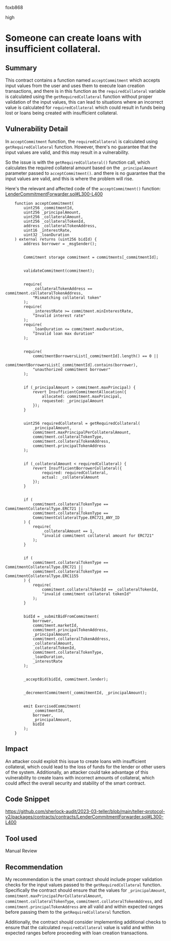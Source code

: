 foxb868

high

# Someone can create loans with insufficient collateral.

## Summary
This contract contains a function named `acceptCommitment` which accepts input values from the user and uses them to execute loan creation transactions, and there is in this function as the `requiredCollateral` variable is calculated using the `getRequiredCollateral` function without proper validation of the input values, this can lead to situations where an incorrect value is calculated for `requiredCollateral` which could result in funds being lost or loans being created with insufficient collateral.

## Vulnerability Detail
In `acceptCommitment` function, the `requiredCollateral` is calculated using `getRequiredCollateral` function. However, there's no guarantee that the input values are valid, and this may result in a vulnerability.

So the issue is with the `getRequiredCollateral()` function call, which calculates the required collateral amount based on the `_principalAmount` parameter passed to `acceptCommitment()`. and there is no guarantee that the input values are valid, and this is where the problem will rise.

Here's the relevant and affected code of the `acceptCommitment()` function: [LenderCommitmentForwarder.sol#L300-L400](https://github.com/sherlock-audit/2023-03-teller/blob/main/teller-protocol-v2/packages/contracts/contracts/LenderCommitmentForwarder.sol#L300-L400)

```solidity
    function acceptCommitment(
        uint256 _commitmentId,
        uint256 _principalAmount,
        uint256 _collateralAmount,
        uint256 _collateralTokenId,
        address _collateralTokenAddress,
        uint16 _interestRate,
        uint32 _loanDuration
    ) external returns (uint256 bidId) {
        address borrower = _msgSender();


        Commitment storage commitment = commitments[_commitmentId];


        validateCommitment(commitment);


        require(
            _collateralTokenAddress == commitment.collateralTokenAddress,
            "Mismatching collateral token"
        );
        require(
            _interestRate >= commitment.minInterestRate,
            "Invalid interest rate"
        );
        require(
            _loanDuration <= commitment.maxDuration,
            "Invalid loan max duration"
        );


        require(
            commitmentBorrowersList[_commitmentId].length() == 0 ||
                commitmentBorrowersList[_commitmentId].contains(borrower),
            "unauthorized commitment borrower"
        );


        if (_principalAmount > commitment.maxPrincipal) {
            revert InsufficientCommitmentAllocation({
                allocated: commitment.maxPrincipal,
                requested: _principalAmount
            });
        }


        uint256 requiredCollateral = getRequiredCollateral(
            _principalAmount,
            commitment.maxPrincipalPerCollateralAmount,
            commitment.collateralTokenType,
            commitment.collateralTokenAddress,
            commitment.principalTokenAddress
        );


        if (_collateralAmount < requiredCollateral) {
            revert InsufficientBorrowerCollateral({
                required: requiredCollateral,
                actual: _collateralAmount
            });
        }


        if (
            commitment.collateralTokenType == CommitmentCollateralType.ERC721 ||
            commitment.collateralTokenType ==
            CommitmentCollateralType.ERC721_ANY_ID
        ) {
            require(
                _collateralAmount == 1,
                "invalid commitment collateral amount for ERC721"
            );
        }


        if (
            commitment.collateralTokenType == CommitmentCollateralType.ERC721 ||
            commitment.collateralTokenType == CommitmentCollateralType.ERC1155
        ) {
            require(
                commitment.collateralTokenId == _collateralTokenId,
                "invalid commitment collateral tokenId"
            );
        }


        bidId = _submitBidFromCommitment(
            borrower,
            commitment.marketId,
            commitment.principalTokenAddress,
            _principalAmount,
            commitment.collateralTokenAddress,
            _collateralAmount,
            _collateralTokenId,
            commitment.collateralTokenType,
            _loanDuration,
            _interestRate
        );


        _acceptBid(bidId, commitment.lender);


        _decrementCommitment(_commitmentId, _principalAmount);


        emit ExercisedCommitment(
            _commitmentId,
            borrower,
            _principalAmount,
            bidId
        );
    }
```
## Impact
An attacker could exploit this issue to create loans with insufficient collateral, which could lead to the loss of funds for the lender or other users of the system. Additionally, an attacker could take advantage of this vulnerability to create loans with incorrect amounts of collateral, which could affect the overall security and stability of the smart contract.

## Code Snippet
https://github.com/sherlock-audit/2023-03-teller/blob/main/teller-protocol-v2/packages/contracts/contracts/LenderCommitmentForwarder.sol#L300-L400

## Tool used

Manual Review

## Recommendation
My recommendation is the smart contract should include proper validation checks for the input values passed to the `getRequiredCollateral` function.
Specifically the contract should ensure that the values for `_principalAmount`, `commitment.maxPrincipalPerCollateralAmount`, `commitment.collateralTokenType`, `commitment.collateralTokenAddress`, and `commitment.principalTokenAddress` are all valid and within expected ranges before passing them to the `getRequiredCollateral` function.

Additionally, the contract should consider implementing additional checks to ensure that the calculated `requiredCollateral` value is valid and within expected ranges before proceeding with loan creation transactions.
